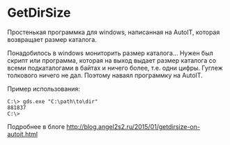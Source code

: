 # GetDirSize
Простенькая программка для windows, написанная на AutoIT, которая возвращает размер каталога.


Понадобилось в windows мониторить размер каталога... Нужен был скрипт или программа, которая на выход выдает размер каталога со всеми подкаталогами в байтах и ничего более, т.е. одни цифры.
Гуглеж толкового ничего не дал. Поэтому наваял программку на AutoIT.

Пример использования:

    C:\> gds.exe "C:\path\to\dir"
    881837
    C:\>

Подробнее в блоге
http://blog.angel2s2.ru/2015/01/getdirsize-on-autoit.html

